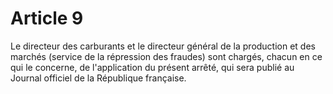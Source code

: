 # Article 9

Le directeur des carburants et le directeur général de la production et des marchés (service de la répression des fraudes) sont chargés, chacun en ce qui le concerne, de l'application du présent arrêté, qui sera publié au Journal officiel de la République française.
